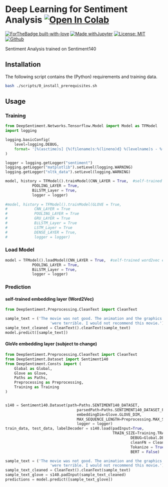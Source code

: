 # Deep Learning for Sentiment Analysis [![Open In Colab](https://colab.research.google.com/assets/colab-badge.svg)](https://colab.research.google.com/github/NiklasHoltmeyer/sentiment-analysis/blob/main/example/Deep%20Learning%20for%20Sentiment%20Analysis%20-%20example.ipynb)

[![ForTheBadge built-with-love](http://ForTheBadge.com/images/badges/built-with-love.svg)](https://github.com/NiklasHoltmeyer/sentiment-analysis) [![Made withJupyter](https://img.shields.io/badge/Made%20with-Jupyter-orange?style=for-the-badge&logo=Jupyter)](https://jupyter.org/try)
 [![License: MIT](https://img.shields.io/badge/License-MIT-yellow.svg)](https://opensource.org/licenses/MIT)
 [![Github](https://img.shields.io/badge/Git-Hub-green.svg)](https://github.com/NiklasHoltmeyer/sentiment-analysis)

Sentiment Analysis trained on Sentiment140

## Installation
The following script contains the (Python) requirements and training data.


```bash
bash ./scripts/0_install_prerequisites.sh
```

## Usage
### Training
```python
from DeepSentiment.Networks.Tensorflow.Model import Model as TFModel
import logging

logging.basicConfig(
    level=logging.DEBUG, 
    format= '[%(asctime)s] {%(filename)s:%(lineno)d} %(levelname)s - %(message)s', #%(asctime)s - %(levelname)s: %(message)s
)

logger = logging.getLogger("sentiment")
logging.getLogger("matplotlib").setLevel(logging.WARNING)
logging.getLogger("nltk_data").setLevel(logging.WARNING)

model, history = TFModel().trainModel(CNN_LAYER = True,  #self-trained word2vec embedding layer
            POOLING_LAYER = True, 
            BiLSTM_Layer = True, 
            logger = logger)
            
#model, history = TFModel().trainModel(GLOVE = True, 
#            CNN_LAYER = True 
#            POOLING_LAYER = True 
#            GRU_LAYER = True 
#            BiLSTM_Layer = True 
#            LSTM_Layer = True 
#            DENSE_LAYER = True,
#            logger = logger)

```
### Load Model
```python
model = TFModel().loadModel(CNN_LAYER = True,  #self-trained word2vec embedding layer
            POOLING_LAYER = True, 
            BiLSTM_Layer = True, 
            logger = logger)
```
### Prediction
#### self-trained embedding layer (Word2Vec)
```python
from DeepSentiment.Preprocessing.CleanText import CleanText

sample_text = ('The movie was not good. The animation and the graphics '
                    'were terrible. I would not recommend this movie.')
sample_text_cleaned = CleanText().cleanText(sample_text)
model.predict([sample_text])
```

#### GloVe embedding layer (subject to change)
```python
from DeepSentiment.Preprocessing.CleanText import CleanText
from DeepSentiment.Dataset import Sentiment140
from DeepSentiment.Consts import (
    Global as Global, 
    Glove as Glove, 
    Paths as Paths, 
    Preprocessing as Preprocessing, 
    Training as Training 
)


s140 = Sentiment140.Dataset(path=Paths.SENTIMENT140_DATASET, 
                                parsedPath=Paths.SENTIMENT140_DATASET_PARSED,
                                embeddingDim=Glove.GLOVE_DIM, 
                                MAX_SEQUENCE_LENGTH=Preprocessing.MAX_SEQUENCE_LENGTH, 
                                logger = logger)
train_data, test_data, labelDecoder = s140.load(padInput=True, 
                                                TRAIN_SIZE=Training.TRAIN_SIZE, 
                                                        DEBUG=Global.DEBUG, 
                                                        cleanFN = CleanText().cleanText,
                                                        Tokanize = True,
                                                        BERT = False)

sample_text = ('The movie was not good. The animation and the graphics '
                    'were terrible. I would not recommend this movie.')
sample_text_cleaned = CleanText().cleanText(sample_text)
sample_text_glove = s140.padInput(sample_text_cleaned)
predictions = model.predict([sample_text_glove])
```
